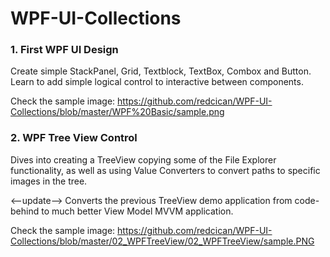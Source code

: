 # WPF-UI-Collections

### 1. First WPF UI Design

Create simple StackPanel, Grid, Textblock, TextBox, Combox and Button. Learn to add simple logical control to interactive between components.

Check the sample image: https://github.com/redcican/WPF-UI-Collections/blob/master/WPF%20Basic/sample.png

### 2. WPF Tree View Control

Dives into creating a TreeView copying some of the File Explorer functionality, as well as using Value Converters to convert paths to specific images in the tree.

<--update-->
Converts the previous TreeView demo application from code-behind to much better View Model MVVM application.

Check the sample image: https://github.com/redcican/WPF-UI-Collections/blob/master/02_WPFTreeView/02_WPFTreeView/sample.PNG


